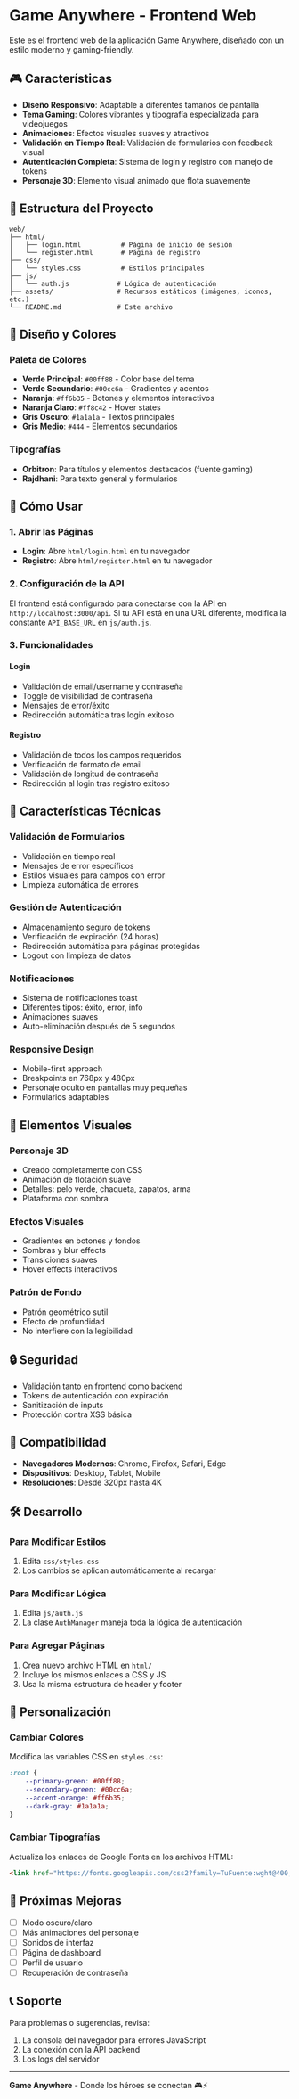 # Game Anywhere - Frontend Web

Este es el frontend web de la aplicación Game Anywhere, diseñado con un estilo moderno y gaming-friendly.

## 🎮 Características

- **Diseño Responsivo**: Adaptable a diferentes tamaños de pantalla
- **Tema Gaming**: Colores vibrantes y tipografía especializada para videojuegos
- **Animaciones**: Efectos visuales suaves y atractivos
- **Validación en Tiempo Real**: Validación de formularios con feedback visual
- **Autenticación Completa**: Sistema de login y registro con manejo de tokens
- **Personaje 3D**: Elemento visual animado que flota suavemente

## 📁 Estructura del Proyecto

```
web/
├── html/
│   ├── login.html          # Página de inicio de sesión
│   └── register.html       # Página de registro
├── css/
│   └── styles.css          # Estilos principales
├── js/
│   └── auth.js            # Lógica de autenticación
├── assets/                # Recursos estáticos (imágenes, iconos, etc.)
└── README.md              # Este archivo
```

## 🎨 Diseño y Colores

### Paleta de Colores
- **Verde Principal**: `#00ff88` - Color base del tema
- **Verde Secundario**: `#00cc6a` - Gradientes y acentos
- **Naranja**: `#ff6b35` - Botones y elementos interactivos
- **Naranja Claro**: `#ff8c42` - Hover states
- **Gris Oscuro**: `#1a1a1a` - Textos principales
- **Gris Medio**: `#444` - Elementos secundarios

### Tipografías
- **Orbitron**: Para títulos y elementos destacados (fuente gaming)
- **Rajdhani**: Para texto general y formularios

## 🚀 Cómo Usar

### 1. Abrir las Páginas
- **Login**: Abre `html/login.html` en tu navegador
- **Registro**: Abre `html/register.html` en tu navegador

### 2. Configuración de la API
El frontend está configurado para conectarse con la API en `http://localhost:3000/api`. Si tu API está en una URL diferente, modifica la constante `API_BASE_URL` en `js/auth.js`.

### 3. Funcionalidades

#### Login
- Validación de email/username y contraseña
- Toggle de visibilidad de contraseña
- Mensajes de error/éxito
- Redirección automática tras login exitoso

#### Registro
- Validación de todos los campos requeridos
- Verificación de formato de email
- Validación de longitud de contraseña
- Redirección al login tras registro exitoso

## 🔧 Características Técnicas

### Validación de Formularios
- Validación en tiempo real
- Mensajes de error específicos
- Estilos visuales para campos con error
- Limpieza automática de errores

### Gestión de Autenticación
- Almacenamiento seguro de tokens
- Verificación de expiración (24 horas)
- Redirección automática para páginas protegidas
- Logout con limpieza de datos

### Notificaciones
- Sistema de notificaciones toast
- Diferentes tipos: éxito, error, info
- Animaciones suaves
- Auto-eliminación después de 5 segundos

### Responsive Design
- Mobile-first approach
- Breakpoints en 768px y 480px
- Personaje oculto en pantallas muy pequeñas
- Formularios adaptables

## 🎯 Elementos Visuales

### Personaje 3D
- Creado completamente con CSS
- Animación de flotación suave
- Detalles: pelo verde, chaqueta, zapatos, arma
- Plataforma con sombra

### Efectos Visuales
- Gradientes en botones y fondos
- Sombras y blur effects
- Transiciones suaves
- Hover effects interactivos

### Patrón de Fondo
- Patrón geométrico sutil
- Efecto de profundidad
- No interfiere con la legibilidad

## 🔒 Seguridad

- Validación tanto en frontend como backend
- Tokens de autenticación con expiración
- Sanitización de inputs
- Protección contra XSS básica

## 📱 Compatibilidad

- **Navegadores Modernos**: Chrome, Firefox, Safari, Edge
- **Dispositivos**: Desktop, Tablet, Mobile
- **Resoluciones**: Desde 320px hasta 4K

## 🛠️ Desarrollo

### Para Modificar Estilos
1. Edita `css/styles.css`
2. Los cambios se aplican automáticamente al recargar

### Para Modificar Lógica
1. Edita `js/auth.js`
2. La clase `AuthManager` maneja toda la lógica de autenticación

### Para Agregar Páginas
1. Crea nuevo archivo HTML en `html/`
2. Incluye los mismos enlaces a CSS y JS
3. Usa la misma estructura de header y footer

## 🎨 Personalización

### Cambiar Colores
Modifica las variables CSS en `styles.css`:
```css
:root {
    --primary-green: #00ff88;
    --secondary-green: #00cc6a;
    --accent-orange: #ff6b35;
    --dark-gray: #1a1a1a;
}
```

### Cambiar Tipografías
Actualiza los enlaces de Google Fonts en los archivos HTML:
```html
<link href="https://fonts.googleapis.com/css2?family=TuFuente:wght@400;700&display=swap" rel="stylesheet">
```

## 🚀 Próximas Mejoras

- [ ] Modo oscuro/claro
- [ ] Más animaciones del personaje
- [ ] Sonidos de interfaz
- [ ] Página de dashboard
- [ ] Perfil de usuario
- [ ] Recuperación de contraseña

## 📞 Soporte

Para problemas o sugerencias, revisa:
1. La consola del navegador para errores JavaScript
2. La conexión con la API backend
3. Los logs del servidor

---

**Game Anywhere** - Donde los héroes se conectan 🎮⚡ 
